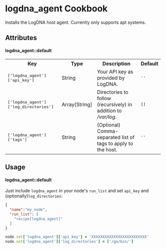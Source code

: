 logdna_agent Cookbook
=====================
Installs the LogDNA host agent. Currently only supports apt systems.


Attributes
----------

#### logdna_agent::default
<table>
  <tr>
    <th>Key</th>
    <th>Type</th>
    <th>Description</th>
    <th>Default</th>
  </tr>
  <tr>
    <td><tt>['logdna_agent']['api_key']</tt></td>
    <td>String</td>
    <td>Your API key as provided by LogDNA.</td>
    <td><tt>''</tt></td>
  </tr>
  <tr>
    <td><tt>['logdna_agent']['log_directories']</tt></td>
    <td>Array[String]</td>
    <td>Directories to follow (recursively) in addition to <var>/var/log</var>.</td>
    <td><tt>[]</tt></td>
  </tr>
  <tr>
    <td><tt>['logdna_agent']['tags']</tt></td>
    <td>String</td>
    <td>(Optional) Comma-separated list of tags to apply to the host.</td>
    <td><tt>''</tt></td>
  </tr>
</table>

Usage
-----
#### logdna_agent::default
Just include `logdna_agent` in your node's `run_list` and set `api_key` and (optionally)`log_directories`:

```json
{
  "name":"my_node",
  "run_list": [
    "recipe[logdna_agent]"
  ]
}
```

```ruby
node.set['logdna_agent']['api_key'] = 'XXXXXXXXXXXXXXXXXXXXXXXXX'
node.set['logdna_agent']['log_directories'] = ['/go/bin/']
```
